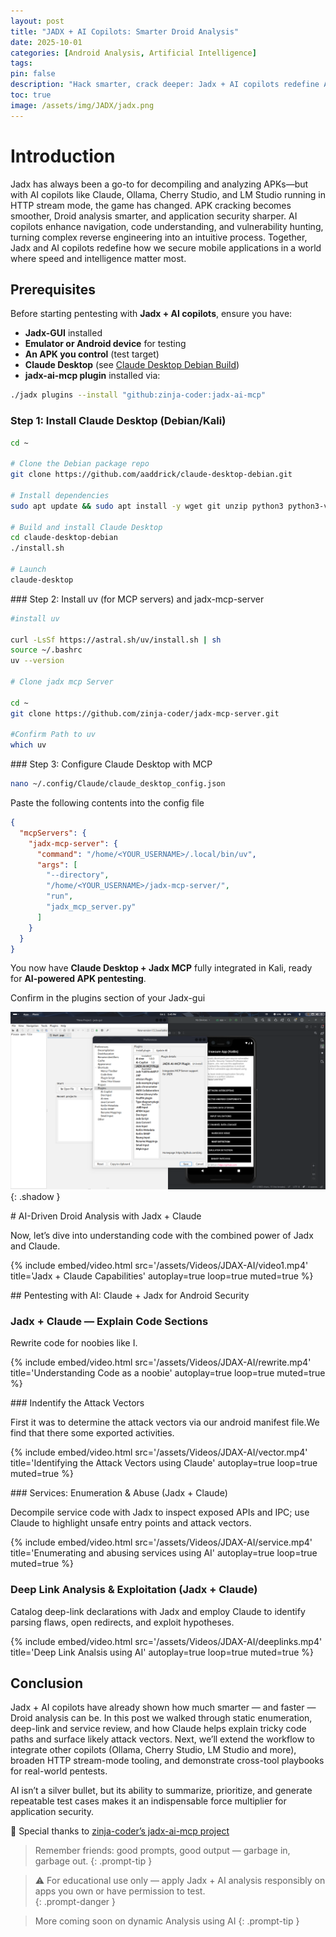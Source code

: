 ```yaml
---
layout: post
title: "JADX + AI Copilots: Smarter Droid Analysis"
date: 2025-10-01 
categories: [Android Analysis, Artificial Intelligence]
tags: 
pin: false
description: "Hack smarter, crack deeper: Jadx + AI copilots redefine Android application (APK) security analysis like a goddess."
toc: true
image: /assets/img/JADX/jadx.png
---
```




<h1>Introduction</h1>

Jadx has always been a go-to for decompiling and analyzing APKs—but with AI copilots like Claude, Ollama, Cherry Studio, and LM Studio running in HTTP stream mode, the game has changed. APK cracking becomes smoother, Droid analysis smarter, and application security sharper. AI copilots enhance navigation, code understanding, and vulnerability hunting, turning complex reverse engineering into an intuitive process. Together, Jadx and AI copilots redefine how we secure mobile applications in a world where speed and intelligence matter most.



## Prerequisites



Before starting pentesting with **Jadx + AI copilots**, ensure you have:

- **Jadx-GUI** installed
- **Emulator or Android device** for testing
- **An APK you control** (test target)
- **Claude Desktop** (see [Claude Desktop Debian Build](https://github.com/aaddrick/claude-desktop-debian))
- **jadx-ai-mcp plugin** installed via:

```bash
./jadx plugins --install "github:zinja-coder:jadx-ai-mcp"
```

### Step 1: Install Claude Desktop (Debian/Kali)



```bash
cd ~

# Clone the Debian package repo
git clone https://github.com/aaddrick/claude-desktop-debian.git

# Install dependencies
sudo apt update && sudo apt install -y wget git unzip python3 python3-venv

# Build and install Claude Desktop
cd claude-desktop-debian
./install.sh

# Launch
claude-desktop
```



### Step 2: Install uv (for MCP servers) and jadx-mcp-server



```bash
#install uv

curl -LsSf https://astral.sh/uv/install.sh | sh
source ~/.bashrc
uv --version

# Clone jadx mcp Server

cd ~
git clone https://github.com/zinja-coder/jadx-mcp-server.git

#Confirm Path to uv
which uv
```

### Step 3: Configure Claude Desktop with MCP



```bash
nano ~/.config/Claude/claude_desktop_config.json
```

Paste the following contents into the config file

```json
{
  "mcpServers": {
    "jadx-mcp-server": {
      "command": "/home/<YOUR_USERNAME>/.local/bin/uv",
      "args": [
        "--directory",
        "/home/<YOUR_USERNAME>/jadx-mcp-server/",
        "run",
        "jadx_mcp_server.py"
      ]
    }
  }
}
```

You now have **Claude Desktop + Jadx MCP** fully integrated in Kali, ready for **AI-powered APK pentesting**.

Confirm in the plugins section of your Jadx-gui

![Desktop View](/assets/img/JADX/jaxd-plugin.png){: .shadow }


# AI-Driven Droid Analysis with Jadx + Claude


Now, let’s dive into understanding code with the combined power of Jadx and Claude. 


{%
  include embed/video.html
  src='/assets/Videos/JDAX-AI/video1.mp4'
  title='Jadx + Claude Capabilities'
  autoplay=true
  loop=true
  muted=true
%}


## Pentesting with AI: Claude + Jadx for Android Security



### Jadx + Claude — Explain Code Sections


Rewrite code for noobies like I.

{%
  include embed/video.html
  src='/assets/Videos/JDAX-AI/rewrite.mp4'
  title='Understanding Code as a noobie'
  autoplay=true
  loop=true
  muted=true
%}


### Indentify the Attack Vectors


First it was to determine the attack vectors via our android manifest file.We find that there some exported activities.

{%
  include embed/video.html
  src='/assets/Videos/JDAX-AI/vector.mp4'
  title='Identifying the Attack Vectors using Claude'
  autoplay=true
  loop=true
  muted=true
%}


### Services: Enumeration & Abuse (Jadx + Claude)

Decompile service code with Jadx to inspect exposed APIs and IPC; use Claude to highlight unsafe entry points and attack vectors. 


{%
  include embed/video.html
  src='/assets/Videos/JDAX-AI/service.mp4'
  title='Enumerating and abusing services using AI'
  autoplay=true
  loop=true
  muted=true
%}

### Deep Link Analysis & Exploitation (Jadx + Claude)

Catalog deep-link declarations with Jadx and employ Claude to identify parsing flaws, open redirects, and exploit hypotheses.

{%
  include embed/video.html
  src='/assets/Videos/JDAX-AI/deeplinks.mp4'
  title='Deep Link Analsis using AI'
  autoplay=true
  loop=true
  muted=true
%}



## Conclusion

Jadx + AI copilots have already shown how much smarter — and faster — Droid analysis can be. In this post we walked through static enumeration, deep-link and service review, and how Claude helps explain tricky code paths and surface likely attack vectors. Next, we’ll extend the workflow to integrate other copilots (Ollama, Cherry Studio, LM Studio and more), broaden HTTP stream-mode tooling, and demonstrate cross-tool playbooks for real-world pentests.

AI isn’t a silver bullet, but its ability to summarize, prioritize, and generate repeatable test cases makes it an indispensable force multiplier for application security.

🙏 Special thanks to [zinja-coder’s jadx-ai-mcp project](https://github.com/zinja-coder/jadx-ai-mcp?utm_source=chatgpt.com)



> Remember friends: good prompts, good output — garbage in, garbage out.
{: .prompt-tip }


> ⚠️ For educational use only — apply Jadx + AI analysis responsibly on apps you own or have permission to test.    
{: .prompt-danger }

> More coming soon on dynamic Analysis using AI
{: .prompt-tip }

